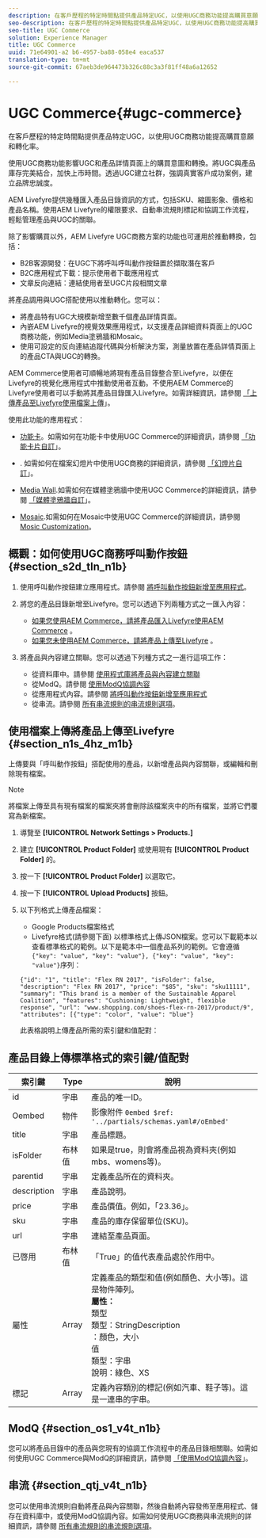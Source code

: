 ```yaml
---
description: 在客戶歷程的特定時間點提供產品特定UGC，以使用UGC商務功能提高購買意願和轉化率。
seo-description: 在客戶歷程的特定時間點提供產品特定UGC，以使用UGC商務功能提高購買意願和轉化率。
seo-title: UGC Commerce
solution: Experience Manager
title: UGC Commerce
uuid: 71e64901-a2 b6-4957-ba88-058e4 eaca537
translation-type: tm+mt
source-git-commit: 67aeb3de964473b326c88c3a3f81ff48a6a12652

---
```



# UGC Commerce{#ugc-commerce}

在客戶歷程的特定時間點提供產品特定UGC，以使用UGC商務功能提高購買意願和轉化率。

使用UGC商務功能影響UGC和產品詳情頁面上的購買意圖和轉換。將UGC與產品庫存完美結合，加快上市時間。透過UGC建立社群，強調真實客戶成功案例，建立品牌忠誠度。

AEM Livefyre提供幾種匯入產品目錄資訊的方式，包括SKU、縮圖影象、價格和產品名稱。使用AEM Livefyre的權限要求、自動串流規則標記和協調工作流程，輕鬆管理產品與UGC的關聯。

除了影響購買以外，AEM Livefyre UGC商務方案的功能也可運用於推動轉換，包括：

* B2B客源開發：在UGC下將呼叫呼叫動作按鈕置於擷取潛在客戶
* B2C應用程式下載：提示使用者下載應用程式
* 文章反向連結：連結使用者至UGC片段相關文章

將產品調用與UGC搭配使用以推動轉化。您可以：

* 將產品特有UGC大規模新增至數千個產品詳情頁面。
* 內嵌AEM Livefyre的視覺效果應用程式，以支援產品詳細資料頁面上的UGC商務功能，例如Media塗鴉牆和Mosaic。
* 使用可設定的反向連結追蹤代碼與分析解決方案，測量放置在產品詳情頁面上的產品CTA與UGC的轉換。

AEM Commerce使用者可順暢地將現有產品目錄整合至Livefyre，以便在Livefyre的視覺化應用程式中推動使用者互動。不使用AEM Commerce的Livefyre使用者可以手動將其產品目錄匯入Livefyre。如需詳細資訊，請參閱 [「上傳產品至Livefyre使用檔案上傳](/help/using/c-features-livefyre/c-ugc-commerce.md)」。

使用此功能的應用程式：

* [功能卡](../c-about-apps/c-feature-card-app/c-feature-card-app.md#c_feature_card_app)。如需如何在功能卡中使用UGC Commerce的詳細資訊，請參閱 [「功能卡片自訂](../c-about-apps/c-feature-card-app/c-feature-card-app.md#section_uds_gzm_5y)」。

* [](../c-about-apps/c-filmstrip-app/c-filmstrip-app.md#concept_jpc_n2j_jbb). 如需如何在檔案幻燈片中使用UGC商務的詳細資訊，請參閱 [「幻燈片自訂](../c-about-apps/c-filmstrip-app/c-filmstrip-customizations.md#c_filmstrip_customizations)」。

* [Media Wall](../c-about-apps/c-media-wall-app/c-media-wall-app.md#c_media_wall_app).如需如何在媒體塗鴉牆中使用UGC Commerce的詳細資訊，請參閱 [「媒體塗鴉牆自訂](../c-about-apps/c-media-wall-app/r-media-wall-customizations.md#r_media_wall_customizations)」。

* [Mosaic](../c-about-apps/c-mosaic-app/c-mosaic-app.md#c_mosaic_app).如需如何在Mosaic中使用UGC Commerce的詳細資訊，請參閱 [Mosic Customization](../c-about-apps/c-mosaic-app/c-mosaic-customizations.md#c_mosaic_customizations)。

## 概觀：如何使用UGC商務呼叫動作按鈕 {#section_s2d_tln_n1b}

1. 使用呼叫動作按鈕建立應用程式。請參閱 [將呼叫動作按鈕新增至應用程式](/help/using/c-features-livefyre/c-call-to-action-button.md#task_36190DD1C8204C7793CB7EEA379C2155)。
1. 將您的產品目錄新增至Livefyre。您可以透過下列兩種方式之一匯入內容：

   * [如果您使用AEM Commerce，請將產品匯入Livefyre使用AEM Commerce](https://helpx.adobe.com/experience-manager/6-4/sites/administering/using/livefyre.html) 。
   * [如果您未使用AEM Commerce，請將產品上傳至Livefyre](/help/using/c-features-livefyre/c-ugc-commerce.md) 。

1. 將產品與內容建立關聯。您可以透過下列種方式之一進行這項工作：

   * 從資料庫中。請參閱 [使用程式庫將產品與內容建立關聯](../c-library/t-associate-products-with-content-using-the-library.md#t_associate_products_with_content_using_the_library)
   * 從ModQ。請參閱 [使用ModQ協調內容](/help/using/c-features-livefyre/c-about-moderation/c-modq.md)
   * 從應用程式內容。請參閱 [將呼叫動作按鈕新增至應用程式](/help/using/c-features-livefyre/c-call-to-action-button.md)
   * 從串流。請參閱 [所有串流規則的串流規則選項](../c-streams/c-stream-rule-options-for-all-stream-rules.md#c_stream_rule_options_for_all_stream_rules)。

## 使用檔案上傳將產品上傳至Livefyre {#section_n1s_4hz_m1b}

上傳要與「呼叫動作按鈕」搭配使用的產品，以新增產品與內容關聯，或編輯和刪除現有檔案。

>[!NOTE]
>
>將檔案上傳至具有現有檔案的檔案夾將會刪除該檔案夾中的所有檔案，並將它們覆寫為新檔案。

1. 導覽至 **[!UICONTROL Network Settings > Products.]**
1. 建立 **[!UICONTROL Product Folder]** 或使用現有 **[!UICONTROL Product Folder]** 的。

1. 按一下 **[!UICONTROL Product Folder]** 以選取它。
1. 按一下 **[!UICONTROL Upload Products]** 按鈕。
1. 以下列格式上傳產品檔案：

   * Google Products檔案格式
   * Livefyre格式(請參閱下面)
   以標準格式上傳JSON檔案。您可以下載範本以查看標準格式的範例。以下是範本中一個產品系列的範例。它會遵循 `{"key": "value", "key": "value"}, {"key": "value", "key": "value"}`序列：

   ```
   {"id": "1", "title": "Flex RN 2017", "isFolder": false, "description": "Flex RN 2017", "price": "$85", "sku": "sku11111", "summary": "This brand is a member of the Sustainable Apparel Coalition", "features": "Cushioning: Lightweight, flexible response", "url": "www.shopping.com/shoes-flex-rn-2017/product/9", "attributes": [{"type": "color", "value": "blue"}
   ```

   此表格說明上傳產品所需的索引鍵和值配對：

## 產品目錄上傳標準格式的索引鍵/值配對

| 索引鍵 | Type | 說明 |
|--- |--- |--- |
| id | 字串 | 產品的唯一ID。 |
| Oembed | 物件 | 影像附件 `0embed $ref: '../partials/schemas.yaml#/oEmbed'` |
| title | 字串 | 產品標題。 |
| isFolder | 布林值 | 如果是true，則會將產品視為資料夾(例如mbs、womens等)。 |
| parentid | 字串 | 定義產品所在的資料夾。 |
| description | 字串 | 產品說明。 |
| price | 字串 | 產品價值。例如，「23.36」。 |
| sku | 字串 | 產品的庫存保留單位(SKU)。 |
| url | 字串 | 連結至產品頁面。 |
| 已啓用 | 布林值 | 「True」的值代表產品處於作用中。 |
| 屬性 | Array | 定義產品的類型和值(例如顏色、大小等)。這是物件陣列。</br>**屬性：**</br>類型 </br>類型：StringDescription</br>：顏色，大小 </br>值 </br>類型：字串 </br>說明：綠色、XS |
| 標記 | Array | 定義內容類別的標記(例如汽車、鞋子等)。這是一連串的字串。 |

## ModQ {#section_os1_v4t_n1b}

您可以將產品目錄中的產品與您現有的協調工作流程中的產品目錄相關聯。如需如何使用UGC Commerce與ModQ的詳細資訊，請參閱 [「使用ModQ協調內容](/help/using/c-features-livefyre/c-about-moderation/c-moderate-content-using-app-content.md)」。

## 串流 {#section_qtj_v4t_n1b}

您可以使用串流規則自動將產品與內容關聯，然後自動將內容發佈至應用程式、儲存在資料庫中，或使用ModQ協調內容。如需如何使用UGC商務與串流規則的詳細資訊，請參閱 [所有串流規則的串流規則選項](../c-streams/c-stream-rule-options-for-all-stream-rules.md#c_stream_rule_options_for_all_stream_rules)。
